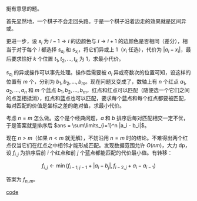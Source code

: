 挺有意思的题。

首先显然地，一个棋子不会走回头路。于是一个棋子沿着边走的效果就是区间异或。

更进一步，设 $s_i$ 为 $i-1 \to i$ 的边颜色与 $i \to i+1$ 的边颜色是否相同（差分），相当于对于每个 $i$ 都选择 $s_{a_i}$ 和 $s_{x_i}$，将它们异或上 $1$（$x_i$ 任选），代价为 $|a_i - x_i|$，最后要求恰好 $k$ 个位置 $t_1,t_2,...,t_k$ 为 $1$，求最小代价。

$s_{a_i}$ 的异或操作可以事先处理。操作后需要被 $a_i$ 异或奇数次的位置可知，设这样的位置有 $m$ 个，分别为 $b_1,b_2,...,b_m$。现在问题又变成了，数轴上有 $n$ 个红点 $a_1,a_2,...,a_n$ 和 $m$ 个蓝点 $b_1,b_2,...,b_m$，红点和红点可以匹配（随便选一个它们之间的点互相抵消），红点和蓝点也可以匹配，要求每个蓝点和每个红点都要被匹配，每对匹配的价值是坐标之差的绝对值，求最小代价。

考虑 $n = m$ 怎么做。这个是个经典问题，$a$ 和 $b$ 排序后每对匹配相交一定不优，于是答案就是排序后 $ans = \sum\limits_{i=1}^n |a_i - b_i|$。

现在 $n > m$（如果 $n < m$ 就无解），不妨沿用 $n = m$ 时的结论。不难得出两个红点仅当它们在红点之中相邻才能形成匹配。发现数据范围允许 $O(nm)$，大力 dp，设 $f_{i,j}$ 为排序后前 $i$ 个红点和前 $j$ 个蓝点都能匹配的代价最小值。有转移：

$$f_{i,j} \gets \min(f_{i-1,j-1} + |a_i - b_j|, f_{i-2,j} + a_i - a_{i-1})$$

答案为 $f_{n,m}$。

[code](https://atcoder.jp/contests/arc114/submissions/40811049)